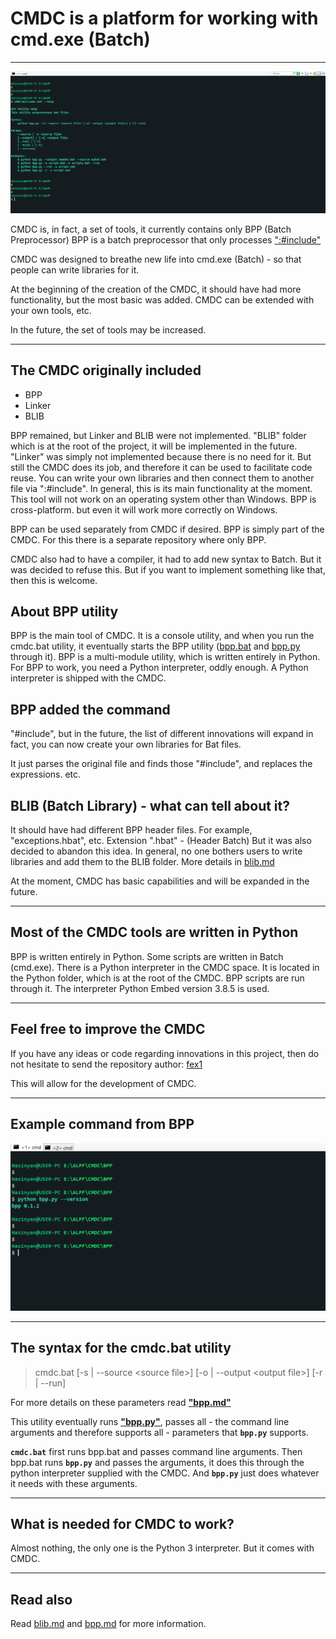 # CMDC is a platform for working with cmd.exe (Batch)

---

![BPP Utility Help](./Assets/Images/help.png "Screenshot of BPP Utility")​

CMDC is, in fact, a set of tools,
it currently contains only BPP (Batch Preprocessor)
BPP is a batch preprocessor that only processes
[":#include"](https://en.wikipedia.org/wiki/Include_directive#C/C++ "Wikipedia: Include directive in C/C++")

CMDC was designed to breathe new life into cmd.exe (Batch) -
so that people can write libraries for it.

At the beginning of the creation of the CMDC,
it should have had more functionality, but the most basic was added.
CMDC can be extended with your own tools, etc.

In the future, the set of tools may be increased.

---

## The CMDC originally included

* BPP
* Linker
* BLIB

BPP remained, but Linker and BLIB were not implemented.
"BLIB" folder which is at the root of the project, it will be implemented in the future.
"Linker" was simply not implemented because there is no need for it.
But still the CMDC does its job,
and therefore it can be used to facilitate code reuse.
You can write your own libraries and then connect them to another file via ":#include".
In general, this is its main functionality at the moment.
This tool will not work on an operating system other than Windows.
BPP is cross-platform. but even it will work more correctly on Windows.

BPP can be used separately from CMDC if desired.
BPP is simply part of the CMDC.
For this there is a separate repository where only BPP.

CMDC also had to have a compiler, it had to add new syntax to Batch.
But it was decided to refuse this.
But if you want to implement something like that, then this is welcome.

## About BPP utility

BPP is the main tool of CMDC.
It is a console utility, and when you run the cmdc.bat utility,
it eventually starts the BPP utility
([bpp.bat](./Bin/bpp.bat "file: bpp.bat") and [bpp.py](./bpp/bpp.py "file: bpp.py") through it).
BPP is a multi-module utility,
which is written entirely in Python.
For BPP to work, you need a Python interpreter, oddly enough.
A Python interpreter is shipped with the CMDC.

## BPP added the command

"#include", but in the future, the list of different innovations will expand
in fact, you can now create your own libraries for Bat files.

It just parses the original file and finds those "#include",
and replaces the expressions. etc.

## BLIB (Batch Library) - what can tell about it?

It should have had different BPP header files.
For example, "exceptions.hbat", etc.
Extension ".hbat" - (Header Batch)
But it was also decided to abandon this idea.
In general, no one bothers users to write libraries and add them to the BLIB folder.
More details in [blib.md](./Doc/blib.md "Doc for BLIB")

At the moment, CMDC has basic capabilities and will be expanded in the future.

---

## Most of the CMDC tools are written in Python

BPP is written entirely in Python.
Some scripts are written in Batch (cmd.exe).
There is a Python interpreter in the CMDC space.
It is located in the Python folder, which is at the root of the CMDC.
BPP scripts are run through it.
The interpreter Python Embed version 3.8.5 is used.

---

## Feel free to improve the CMDC

If you have any ideas or code regarding innovations in this project,
then do not hesitate to send the repository author: [fex1](https://github.com/fex7 "Author CMDC")

This will allow for the development of CMDC.

---

## Example command from BPP

![BPP Utility Version](./Assets/Images/bpp_version.png "Example command from BPP")

---

## The syntax for the cmdc.bat utility

> cmdc.bat \[-s | --source \<source file\>\] \[-o | --output \<output file\>\] \[-r | --run\]

For more details on these parameters read **["bpp.md"](./../bpp/Doc/bpp.md)**

This utility eventually runs **["bpp.py"](./../bpp/bpp.py)**, passes all -
the command line arguments and therefore supports all -
parameters that **`bpp.py`** supports.

**`cmdc.bat`** first runs bpp.bat and passes command line arguments.
Then bpp.bat runs **`bpp.py`** and passes the arguments,
it does this through the python interpreter supplied with the CMDC.
And **`bpp.py`** just does whatever it needs with these arguments.

---

## What is needed for CMDC to work?

Almost nothing, the only one is the Python 3 interpreter.
But it comes with CMDC.

---

## Read also

Read [blib.md](./Doc/blib.md "Doc for BLIB") and
[bpp.md](./bpp/Doc/bpp.md "Doc for BPP") for more information.
